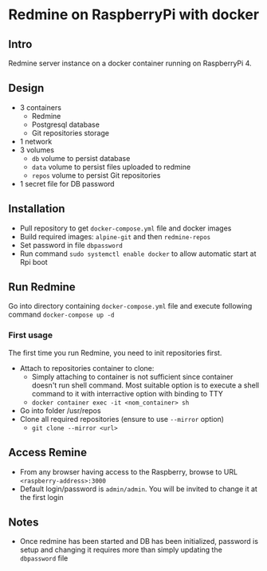 # Redmine on RaspberryPi with docker
## Intro
Redmine server instance on a docker container running on RaspberryPi 4.
## Design
* 3 containers
  * Redmine
  * Postgresql database
  * Git repositories storage
* 1 network
* 3 volumes
  * `db` volume to persist database
  * `data` volume to persist files uploaded to redmine
  * `repos` volume to persist Git repositories
* 1 secret file for DB password

## Installation
* Pull repository to get `docker-compose.yml` file and docker images
* Build required images: `alpine-git` and then `redmine-repos`
* Set password in file `dbpassword`
* Run command `sudo systemctl enable docker` to allow automatic start at Rpi boot

## Run Redmine
Go into directory containing `docker-compose.yml` file and execute following command
```docker-compose up -d```

### First usage
The first time you run Redmine, you need to init repositories first.
* Attach to repositories container to clone:
  * Simply attaching to container is not sufficient since container doesn't run shell command. Most suitable option is to execute a shell command to it with interractive option with binding to TTY
  * `docker container exec -it <nom_container> sh`
* Go into folder /usr/repos
* Clone all required repositories (ensure to use `--mirror` option)
  * `git clone --mirror <url>`

## Access Remine
* From any browser having access to the Raspberry, browse to  URL `<raspberry-address>:3000`
* Default login/password is `admin/admin`. You will be invited to change it at the first login


## Notes
* Once redmine has been started and DB has been initialized, password is setup and changing it requires more than simply updating the `dbpassword` file

